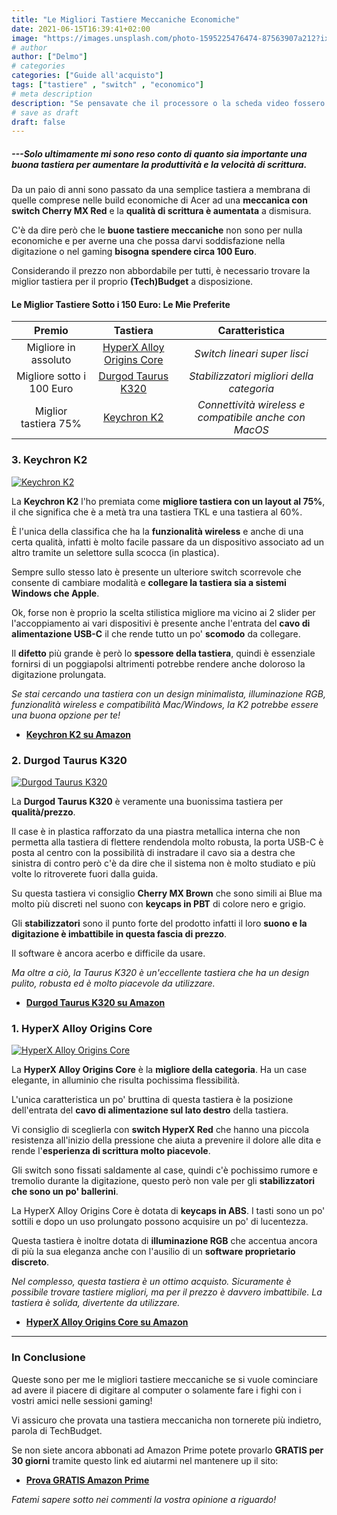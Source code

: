 ```yaml
---
title: "Le Migliori Tastiere Meccaniche Economiche"
date: 2021-06-15T16:39:41+02:00
image: "https://images.unsplash.com/photo-1595225476474-87563907a212?ixid=MnwxMjA3fDB8MHxwaG90by1wYWdlfHx8fGVufDB8fHx8&ixlib=rb-1.2.1&auto=format&fit=crop&w=1051&q=80"
# author
author: ["Delmo"]
# categories
categories: ["Guide all'acquisto"]
tags: ["tastiere" , "switch" , "economico"]
# meta description
description: "Se pensavate che il processore o la scheda video fossero gli hardware più importanti in una pc build, vi sbagliate: è la tastiera. Rigorosamente meccanica."
# save as draft
draft: false
---
```


##### ---Solo ultimamente mi sono reso conto di quanto sia importante una buona tastiera per aumentare la produttività e la velocità di scrittura.

Da un paio di anni sono passato da una semplice tastiera a membrana di quelle comprese nelle build economiche di Acer ad una **meccanica con switch Cherry MX Red** e la **qualità di scrittura è aumentata** a dismisura.

C'è da dire però che le **buone tastiere meccaniche** non sono per nulla economiche e per averne una che possa darvi soddisfazione nella digitazione o nel gaming **bisogna spendere circa 100 Euro**.

Considerando il prezzo non abbordabile per tutti, è necessario trovare la miglior tastiera per il proprio **(Tech)Budget** a disposizione.

#### Le Miglior Tastiere Sotto i 150 Euro: Le Mie Preferite

|           Premio          |                       Tastiera                       |                    Caratteristica                   |
|:-------------------------:|:----------------------------------------------------:|:---------------------------------------------------:|
| Migliore in assoluto      | [HyperX Alloy Origins Core](https://amzn.to/35udsEl) | *Switch lineari super lisci*                          |
| Migliore sotto i 100 Euro | [Durgod Taurus K320](https://amzn.to/2U9uiWU)        | *Stabilizzatori migliori della categoria*             |
| Miglior tastiera 75%      | [Keychron K2](https://amzn.to/3gmNPf8)               | *Connettività wireless e compatibile anche con MacOS* |

### 3. Keychron K2

[![Keychron K2](https://images-na.ssl-images-amazon.com/images/I/611gRkrOX7L._AC_SY450_.jpg)](https://amzn.to/3gmNPf8)

La **Keychron K2** l'ho premiata come **migliore tastiera con un layout al 75%**, il che significa che è a metà tra una tastiera TKL e una tastiera al 60%.

È l'unica della classifica che ha la **funzionalità wireless** e anche di una certa qualità, infatti è molto facile passare da un dispositivo associato ad un altro tramite un selettore sulla scocca (in plastica).

Sempre sullo stesso lato è presente un ulteriore switch scorrevole che consente di cambiare modalità e **collegare la tastiera sia a sistemi Windows che Apple**.

Ok, forse non è proprio la scelta stilistica migliore ma vicino ai 2 slider per l'accoppiamento ai vari dispositivi è presente anche l'entrata del **cavo di alimentazione USB-C** il che rende tutto un po' **scomodo** da collegare.

Il **difetto** più grande è però lo **spessore della tastiera**, quindi è essenziale fornirsi di un poggiapolsi altrimenti potrebbe rendere anche doloroso la digitazione prolungata.

*Se stai cercando una tastiera con un design minimalista, illuminazione RGB, funzionalità wireless e compatibilità Mac/Windows, la K2 potrebbe essere una buona opzione per te!*

- **[Keychron K2 su Amazon](https://amzn.to/3gmNPf8)**

### 2. Durgod Taurus K320

[![Durgod Taurus K320](https://images-na.ssl-images-amazon.com/images/I/71BeWqJAVYL._AC_SY450_.jpg)](https://amzn.to/2U9uiWU)

La **Durgod Taurus K320** è veramente una buonissima tastiera per **qualità/prezzo**.

Il case è in plastica rafforzato da una piastra metallica interna che non permetta alla tastiera di flettere rendendola molto robusta, la porta USB-C è posta al centro con la possibilità di instradare il cavo sia a destra che sinistra di contro però c'è da dire che il sistema non è molto studiato e più volte lo ritroverete fuori dalla guida.

Su questa tastiera vi consiglio **Cherry MX Brown** che sono simili ai Blue ma molto più discreti nel suono con **keycaps in PBT** di colore nero e grigio.

Gli **stabilizzatori** sono il punto forte del prodotto infatti il loro **suono e la digitazione è imbattibile in questa fascia di prezzo**.

Il software è ancora acerbo e difficile da usare.

*Ma oltre a ciò, la Taurus K320 è un'eccellente tastiera che ha un design pulito, robusta ed è molto piacevole da utilizzare.*

- **[Durgod Taurus K320 su Amazon](https://amzn.to/2U9uiWU)**

### 1. HyperX Alloy Origins Core

[![HyperX Alloy Origins Core](https://images-na.ssl-images-amazon.com/images/I/71cQYybJC7L._AC_SY450_.jpg)](https://amzn.to/35udsEl)

La **HyperX Alloy Origins Core** è la **migliore della categoria**. Ha un case elegante, in alluminio che risulta pochissima flessibilità.

L'unica caratteristica un po' bruttina di questa tastiera è la posizione dell'entrata del **cavo di alimentazione sul lato destro** della tastiera.

Vi consiglio di sceglierla con **switch HyperX Red** che hanno una piccola resistenza all'inizio della pressione che aiuta a prevenire il dolore alle dita e rende l'**esperienza di scrittura molto piacevole**.

Gli switch sono fissati saldamente al case, quindi c'è pochissimo rumore e tremolio durante la digitazione, questo però non vale per gli **stabilizzatori che sono un po' ballerini**.

La HyperX Alloy Origins Core è dotata di **keycaps in ABS**. I tasti sono un po' sottili e dopo un uso prolungato possono acquisire un po' di lucentezza.

Questa tastiera è inoltre dotata di **illuminazione RGB** che accentua ancora di più la sua eleganza anche con l'ausilio di un **software proprietario discreto**.

*Nel complesso, questa tastiera è un ottimo acquisto. Sicuramente è possibile trovare tastiere migliori, ma per il prezzo è davvero imbattibile. La tastiera è solida, divertente da utilizzare.*

- **[HyperX Alloy Origins Core su Amazon](https://amzn.to/35udsEl)**

___

### In Conclusione

Queste sono per me le migliori tastiere meccaniche se si vuole cominciare ad avere il piacere di digitare al computer o solamente fare i fighi con i vostri amici nelle sessioni gaming!

Vi assicuro che provata una tastiera meccanicha non tornerete più indietro, parola di TechBudget.

Se non siete ancora abbonati ad Amazon Prime potete provarlo **GRATIS per 30 giorni** tramite questo link ed aiutarmi nel mantenere up il sito:

- **[Prova GRATIS Amazon Prime](https://amzn.to/3zrJKOm)**

*Fatemi sapere sotto nei commenti la vostra opinione a riguardo!*
